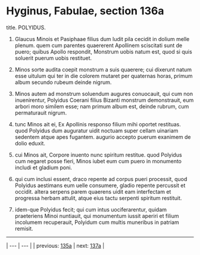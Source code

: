 # Hyginus, Fabulae, section 136a

title. POLYIDUS.



1. Glaucus Minois et Pasiphaae filius dum ludit pila cecidit in dolium melle plenum. quem cum parentes quaererent Apollinem sciscitati sunt de puero; quibus Apollo respondit, Monstrum uobis natum est, quod si quis soluerit puerum uobis restituet.



2. Minos sorte audita coepit monstrum a suis quaerere; cui dixerunt natum esse uitulum qui ter in die colorem mutaret per quaternas horas, primum album secundo rubeum deinde nigrum.



3. Minos autem ad monstrum soluendum augures conuocauit, qui cum non inuenirentur, Polyidus Coerani filius Bizanti monstrum demonstrauit, eum arbori moro similem esse; nam primum album est, deinde rubrum, cum permaturauit nigrum.



4. tunc Minos ait ei, Ex Apollinis responso filium mihi oportet restituas. quod Polyidus dum auguratur uidit noctuam super cellam uinariam sedentem atque apes fugantem. augurio accepto puerum exanimem de dolio eduxit.



5. cui Minos ait, Corpore inuento nunc spiritum restitue. quod Polyidus cum negaret posse fieri, Minos iubet eum cum puero in monumento includi et gladium poni.



6. qui cum inclusi essent, draco repente ad corpus pueri processit, quod Polyidus aestimans eum uelle consumere, gladio repente percussit et occidit. altera serpens parem quaerens uidit eam interfectam et progressa herbam attulit, atque eius tactu serpenti spiritum restituit.



7. idem-que Polyidus fecit; qui cum intus uociferarentur, quidam praeteriens Minoi nuntiauit, qui monumentum iussit aperiri et filium incolumem recuperauit, Polyidum cum multis muneribus in patriam remisit.



---

| --- | --- |
| previous: [135a](../135a/) | next: [137a](../137a/) |